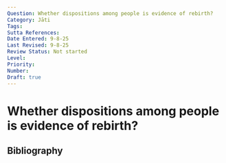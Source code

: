 ```yaml
---
Question: Whether dispositions among people is evidence of rebirth?
Category: Jāti
Tags: 
Sutta References: 
Date Entered: 9-8-25
Last Revised: 9-8-25
Review Status: Not started
Level: 
Priority: 
Number: 
Draft: true
---
```


# Whether dispositions among people is evidence of rebirth?

## Bibliography

<!-- 

Notes:



-->
